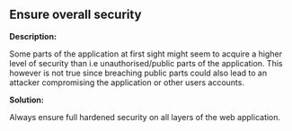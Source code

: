 
Ensure overall security
-------

**Description:**

Some parts of the application at first sight might seem to acquire a higher level of 
security than i.e unauthorised/public parts of the application. 
This however is not true since breaching public parts could also lead to an attacker 
compromising the application or other users accounts.

**Solution:**

Always ensure full hardened security on all layers of the web application.
	